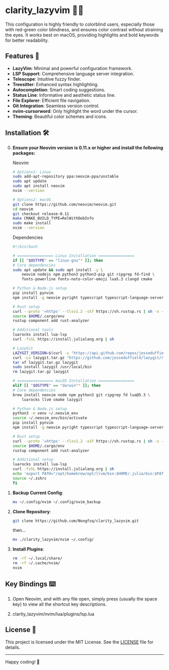 # clarity_lazyvim 🌈✨

This configuration is highly friendly to colorblind users, especially those with red-green color blindness, and ensures color contrast without straining the eyes. It works best on macOS, providing highlights and bold keywords for better readability.

## Features 🌟

- **LazyVim**: Minimal and powerful configuration framework.
- **LSP Support**: Comprehensive language server integration.
- **Telescope**: Intuitive fuzzy finder.
- **Treesitter**: Enhanced syntax highlighting.
- **Autocompletion**: Smart coding suggestions.
- **Status Line**: Informative and aesthetic status line.
- **File Explorer**: Efficient file navigation.
- **Git Integration**: Seamless version control.
- **nvim-cursorword**: Only highlight the word under the cursor.
- **Theming**: Beautiful color schemes and icons.

## Installation 🛠️
0. **Ensure your Neovim version is 0.11.x or higher and install the following packages:**
    
    Neovim
    ```sh
    # Options1: Linux
    sudo add-apt-repository ppa:neovim-ppa/unstable
    sudo apt update
    sudo apt install neovim
    nvim --version

    # Options2: macOS
    git clone https://github.com/neovim/neovim.git
    cd neovim
    git checkout release-0.11
    make CMAKE_BUILD_TYPE=RelWithDebInfo
    sudo make install
    nvim --version
    ```
    
    Dependencies
    ```sh
   #!/bin/bash

    # ================ Linux Installation ================
    if [[ "$OSTYPE" == "linux-gnu"* ]]; then
    # Core dependencies
    sudo apt update && sudo apt install -y \
        neovim nodejs npm python3 python3-pip git ripgrep fd-find \
        fonts-powerline fonts-noto-color-emoji lua5.3 clangd cmake

    # Python & Node.js setup
    pip install pynvim
    npm install -g neovim pyright typescript typescript-language-server

    # Rust setup
    curl --proto '=https' --tlsv1.2 -sSf https://sh.rustup.rs | sh -s -- -y
    source $HOME/.cargo/env
    rustup component add rust-analyzer

    # Additional tools
    luarocks install lua-lsp
    curl -fsSL https://install.julialang.org | sh
    
    # LazyGit
    LAZYGIT_VERSION=$(curl -s "https://api.github.com/repos/jesseduffield/lazygit/releases/latest" | grep -Po '"tag_name": "v\K[^"]*')
    curl -Lo lazygit.tar.gz "https://github.com/jesseduffield/lazygit/releases/latest/download/lazygit_${LAZYGIT_VERSION}_Linux_x86_64.tar.gz"
    tar xf lazygit.tar.gz lazygit
    sudo install lazygit /usr/local/bin
    rm lazygit.tar.gz lazygit

    # ================ macOS Installation ================
    elif [[ "$OSTYPE" == "darwin"* ]]; then
    # Core dependencies
    brew install neovim node npm python3 git ripgrep fd lua@5.3 \
        luarocks llvm cmake lazygit

    # Python & Node.js setup
    python3 -m venv ~/.neovim_env
    source ~/.neovim_env/bin/activate
    pip install pynvim
    npm install -g neovim pyright typescript typescript-language-server

    # Rust setup
    curl --proto '=https' --tlsv1.2 -sSf https://sh.rustup.rs | sh -s -- -y
    source $HOME/.cargo/env
    rustup component add rust-analyzer

    # Additional setup
    luarocks install lua-lsp
    curl -fsSL https://install.julialang.org | sh
    echo 'export PATH="/opt/homebrew/opt/llvm/bin:$HOME/.julia/bin:$PATH"' >> ~/.zshrc
    source ~/.zshrc
    fi
    ```
1. **Backup Current Config**:
   ```sh
   mv ~/.config/nvim ~/.config/nvim_backup
   ```

2. **Clone Repository**:
   ```sh
   git clone https://github.com/Nongfsq/clarity_lazyvim.git
   ```
   then...
   ```sh
   mv ./clarity_lazyvim/nvim ~/.config/
   ```

3. **Install Plugins**:
    ```sh
    rm -rf ~/.local/share/
    rm -rf ~/.cache/nvim/
    nvim
    ```
## Key Bindings ⌨️

1. Open Neovim, and with any file open, 
       simply press <leader> (usually the space key) to view all the shortcut key descriptions.

2. clarity_lazyvim/nvim/lua/plugins/lsp.lua

## License 📄

This project is licensed under the MIT License. See the [LICENSE](LICENSE) file for details.

---

Happy coding! 🚀
